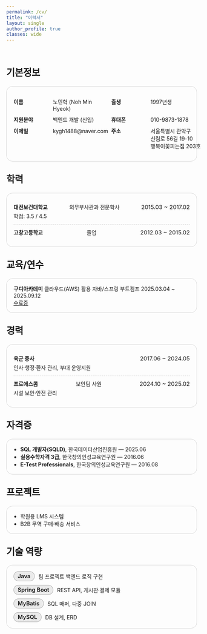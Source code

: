 ```yaml
---
permalink: /cv/
title: "이력서"
layout: single
author_profile: true
classes: wide
---
```

<br>
<div class="cv-wrap">

<h2>기본정보</h2>
<div class="cv-card">
  <dl class="kv">
    <div><dt>이름</dt><dd>노민혁 (Noh Min Hyeok)</dd></div>
    <div><dt>출생</dt><dd>1997년생</dd></div>
    <div><dt>지원분야</dt><dd>백엔드 개발 (신입)</dd></div>
    <div><dt>휴대폰</dt><dd>010-9873-1878</dd></div>
    <div><dt>이메일</dt><dd>kygh1488@naver.com</dd></div>
    <div><dt>주소</dt><dd>서울특별시 관악구 신림로 56길 19-10 행복이꽃피는집 203호</dd></div>
  </dl>
</div>

<h2>학력</h2>
<div class="cv-card">
  <ul class="timeline">
    <li>
      <div class="row">
        <strong>대전보건대학교</strong> 의무부사관과 전문학사
        <span class="period">2015.03 ~ 2017.02</span>
      </div>
      <div class="meta">학점: 3.5 / 4.5</div>
    </li>
    <li>
      <div class="row">
        <strong>고창고등학교</strong> 졸업
        <span class="period">2012.03 ~ 2015.02</span>
      </div>
    </li>
  </ul>
</div>

<h2>교육/연수</h2>
<div class="cv-card">
  <div class="row">
    <strong>구디아카데미</strong> 클라우드(AWS) 활용 자바/스프링 부트캠프
    <span class="period">2025.03.04 ~ 2025.09.12</span><br>
    <a href="/assets/docs/수료증.jpg">수료증</a>
  </div>
</div>

<h2>경력</h2>
<div class="cv-card">
  <ul class="timeline">
    <li>
      <div class="row">
        <strong>육군 중사</strong>
        <span class="period">2017.06 ~ 2024.05</span>
      </div>
      <div class="meta">인사·행정·환자 관리, 부대 운영지원</div>
    </li>
    <li>
      <div class="row">
        <strong>프로에스콤</strong> 보안팀 사원
        <span class="period">2024.10 ~ 2025.02</span>
      </div>
      <div class="meta">시설 보안·안전 관리</div>
    </li>
  </ul>
</div>

<h2>자격증</h2>
<div class="cv-card">
  <ul class="list">
    <li><strong>SQL 개발자(SQLD)</strong>, 한국데이터산업진흥원 — 2025.06</li>
    <li><strong>실용수학자격 3급</strong>, 한국창의인성교육연구원 — 2016.06</li>
    <li><strong>E-Test Professionals</strong>, 한국창의인성교육연구원 — 2016.08</li>
  </ul>
</div>


<h2>프로젝트</h2>
<div class="cv-card">
  <ul class="links">
    <li><a href="/portfolio/lms/">학원용 LMS 시스템</a></li>
    <li><a href="/portfolio/b2b/">B2B 무역 구매·배송 서비스</a></li>
  </ul>
</div>

<h2>기술 역량</h2>
<div class="cv-card">
  <ul class="chips">
    <li><span class="chip">Java</span><em>팀 프로젝트 백엔드 로직 구현</em></li>
    <li><span class="chip">Spring Boot</span><em>REST API, 게시판·결제 모듈</em></li>
    <li><span class="chip">MyBatis</span><em>SQL 매퍼, 다중 JOIN</em></li>
    <li><span class="chip">MySQL</span><em>DB 설계, ERD</em></li>
  </ul>
</div>

</div> <!-- /.cv-wrap -->

<style>
/* ------------------------------
   CV local theme (scoped)
   - 라이트/다크 모드 자동 대응
   - Minimal Mistakes/Academic Pages와 충돌 최소화
------------------------------ */

.cv-wrap{
  /* Light defaults */
  --bg: #ffffff;
  --text: #0f172a;     /* slate-900 */
  --muted:#6b7280;     /* gray-500 */
  --card:#ffffff;
  --border:#e5e7eb;    /* gray-200 */
  --accent:#16a34a;    /* green-600 */
  --accent-weak:#e8f7ec;
  --shadow: 0 6px 20px rgba(2, 6, 23, 0.06);
  color: var(--text);
}

@media (prefers-color-scheme: dark){
  .cv-wrap{
    --bg:#0b1220;      /* deep navy */
    --text:#e5e7eb;    /* gray-200 */
    --muted:#9ca3af;   /* gray-400 */
    --card:#0f172a;    /* slate-900 */
    --border:#1f2937;  /* slate-800 */
    --accent:#22c55e;  /* green-500 */
    --accent-weak:#0b2b17;
    --shadow: 0 10px 24px rgba(0,0,0,0.35);
  }
}
/* 테마 토글 플러그인 사용 시 클래스/속성 대응 */
html.dark .cv-wrap,
body.dark .cv-wrap,
[data-theme="dark"] .cv-wrap{
  --bg:#0b1220;
  --text:#e5e7eb;
  --muted:#9ca3af;
  --card:#0f172a;
  --border:#1f2937;
  --accent:#22c55e;
  --accent-weak:#0b2b17;
  --shadow: 0 10px 24px rgba(0,0,0,0.35);
}

.cv-wrap{
  background: var(--bg);
}
.cv-wrap h1, .cv-wrap h2, .cv-wrap h3{
  letter-spacing:-0.01em;
  line-height:1.25;
  margin-top: 0.6rem;
}
.cv-wrap h1{ font-size: clamp(1.6rem, 1.2rem + 1.2vw, 2.2rem); }
.cv-wrap h2{ font-size: clamp(1.25rem, 1.05rem + .8vw, 1.7rem); margin-top:2rem; }
.cv-wrap h3{ font-size: 1.1rem; margin-top:1.25rem; }

.cv-card{
  background: var(--card);
  border: 1px solid var(--border);
  border-radius: 16px;
  padding: 16px 18px;
  margin: 14px 0 22px;
  box-shadow: var(--shadow);
}

/* 기본정보: 2열 그리드 */
.kv{
  display:grid;
  grid-template-columns: repeat(2, minmax(240px, 1fr));
  gap: 10px 18px;
}
.kv > div{ display:grid; grid-template-columns: 96px 1fr; align-items: baseline; gap: 8px; }
.kv dt{
  color: var(--muted);
  font-weight: 600;
}
.kv dd{
  margin:0;
  word-break: keep-all;
}

/* 타임라인 스타일 (학력/경력) */
.timeline{
  list-style:none; margin:0; padding:0;
}
.timeline li{
  padding: 10px 0 12px;
  border-bottom:1px dashed var(--border);
}
.timeline li:last-child{ border-bottom:none; }
.timeline .row{
  display:flex; justify-content: space-between; align-items: baseline; gap:12px; flex-wrap: wrap;
}
.timeline .period{
  font-size:.94rem; color: var(--muted);
}
.timeline .meta{
  color: var(--muted);
  margin-top: 4px;
}

/* 스킬 칩 */
.chips{
  list-style:none; margin:0; padding:0; display:grid; gap:10px;
}
.chips li{ display:flex; gap:10px; align-items:center; flex-wrap: wrap; }
.chip{
  display:inline-block;
  border:1px solid var(--accent);
  background: var(--accent-weak);
  color: var(--accent);
  padding: 3px 10px;
  border-radius: 999px;
  font-weight: 600;
  font-size: .92rem;
}
.chips em{
  font-style: normal;
  color: var(--muted);
}

/* 단순 리스트/링크 */
.list{ margin:0; padding-left: 18px; }
.links{ margin:0; padding-left: 18px; }
.links a{
  text-decoration: none;
  border-bottom: 1px solid transparent;
}
.links a:hover{
  border-color: var(--accent);
}

/* 반응형 */
@media (max-width: 720px){
  .kv{ grid-template-columns: 1fr; }
  .kv > div{ grid-template-columns: 88px 1fr; }
}
/* 1) 로컬 팔레트 강제 해제 → 상위(사이트) 색상에 맞춰 따라가게 */
.cv-wrap{
  --bg: inherit !important;
  --text: inherit !important;
  --muted: inherit !important;
  --card: inherit !important;
  --shadow: none !important;
}

/* 2) 카드 배경을 페이지 배경과 동일하게, 그림자 제거, 테두리만 아주 옅게 */
.cv-card{
  background: inherit !important;
  border-color: rgba(128,128,128,.25) !important; /* fallback */
  border-color: color-mix(in oklch, currentColor 18%, transparent) !important;
  box-shadow: none !important;
}

/* 3) 타임라인 구분선도 사이트 톤에 맞게 옅게 */
.timeline li{
  border-bottom-color: rgba(128,128,128,.25) !important; /* fallback */
  border-bottom-color: color-mix(in oklch, currentColor 18%, transparent) !important;
}

/* 4) 스킬 칩은 가독성만 살짝 유지(배경을 아주 약하게) */
.cv-card .chip{
  background: rgba(127,127,127,.08) !important; /* fallback */
  background: color-mix(in oklch, currentColor 8%, transparent) !important;
  border-color: rgba(127,127,127,.25) !important; /* fallback */
  border-color: color-mix(in oklch, currentColor 30%, transparent) !important;
  color: inherit !important;
}
</style>